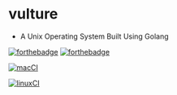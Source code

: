 # vulture
- A Unix Operating System Built Using Golang

[![forthebadge](https://forthebadge.com/images/badges/made-with-go.svg)](https://forthebadge.com)
[![forthebadge](https://forthebadge.com/images/badges/built-by-developers.svg)](https://forthebadge.com)

[![macCI](https://github.com/pranaOS/pranaOS/actions/workflows/go.yml/badge.svg?branch=main)](https://github.com/vultureOS/vulture/actions/workflows/go.yml)

[![linuxCI](https://github.com/vultureOS/vulture/actions/workflows/go.yml/badge.svg?branch=main)](https://github.com/vultureOS/vulture/actions/workflows/go.yml)